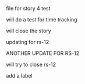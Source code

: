 file for story 4 test

will do a test for time tracking

will close the story

updating for rs-12

ANOTHER UPDATE FOR RS-12

will try to close rs-12

add a label
